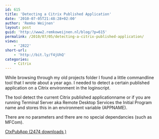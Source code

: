 ```yaml
---
id: 615
title: 'Detecting a Citrix Published Application'
date: '2010-07-05T21:48:28+02:00'
author: 'Remko Weijnen'
layout: post
guid: 'http://www2.remkoweijnen.nl/blog/?p=615'
permalink: /2010/07/05/detecting-a-citrix-published-application/
views:
    - '2822'
short-url:
    - 'http://bit.ly/f4jUhQ'
categories:
    - Citrix
---
```


While browsing through my old projects folder I found a little commandline tool that I wrote about a year ago. I needed to detect a certain published application on a Citrix environment in the loginscript.

The tool detect the current Citrix published applicationname or if you are running Terminal Server aka Remote Desktop Services the Initial Program name and stores this in an environment variable (APPNAME).

There are no parameters and there are no special dependancies (such as MFCom).

[ CtxPubApp (2474 downloads ) ](http://192.168.40.25:8081/download/ctxpubapp/?tmstv=1726048918 "Version 1.0")